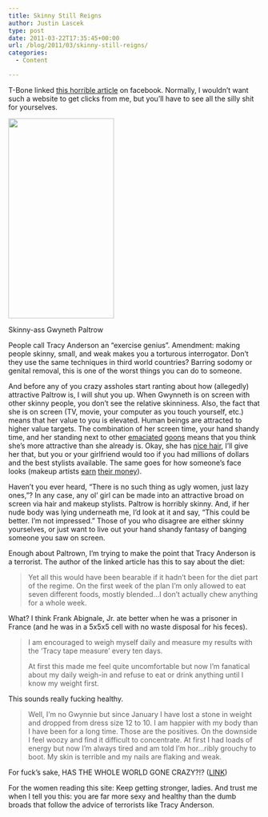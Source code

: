 ```yaml
---
title: Skinny Still Reigns
author: Justin Lascek
type: post
date: 2011-03-22T17:35:45+00:00
url: /blog/2011/03/skinny-still-reigns/
categories:
  - Content

---
```

T-Bone linked [this horrible article][1] on facebook. Normally, I wouldn&#8217;t want such a website to get clicks from me, but you&#8217;ll have to see all the silly shit for yourselves.
  


<div id="attachment_3811" style="width: 221px" class="wp-caption aligncenter">
  <a href="/2011/03/article-1367879-0D470770000005DC-275_224x423.jpg"><img aria-describedby="caption-attachment-3811" data-attachment-id="3811" data-permalink="/blog/2011/03/skinny-still-reigns/article-1367879-0d470770000005dc-275_224x423/" data-orig-file="/2011/03/article-1367879-0D470770000005DC-275_224x423.jpg" data-orig-size="224,423" data-comments-opened="1" data-image-meta="{&quot;aperture&quot;:&quot;0&quot;,&quot;credit&quot;:&quot;\u00a9 Splash News&quot;,&quot;camera&quot;:&quot;&quot;,&quot;caption&quot;:&quot;&quot;,&quot;created_timestamp&quot;:&quot;0&quot;,&quot;copyright&quot;:&quot;&quot;,&quot;focal_length&quot;:&quot;0&quot;,&quot;iso&quot;:&quot;0&quot;,&quot;shutter_speed&quot;:&quot;0&quot;,&quot;title&quot;:&quot;&quot;}" data-image-title="article-1367879-0D470770000005DC-275_224x423" data-image-description="" data-medium-file="/2011/03/article-1367879-0D470770000005DC-275_224x423-211x400.jpg" data-large-file="/2011/03/article-1367879-0D470770000005DC-275_224x423.jpg" src="/2011/03/article-1367879-0D470770000005DC-275_224x423-211x400.jpg" alt="" title="article-1367879-0D470770000005DC-275_224x423" width="211" height="400" class="size-medium wp-image-3811" /></a>
  
  <p id="caption-attachment-3811" class="wp-caption-text">
    Skinny-ass Gwyneth Paltrow
  </p>
</div>


  

  
People call Tracy Anderson an &#8220;exercise genius&#8221;. Amendment: making people skinny, small, and weak makes you a torturous interrogator. Don&#8217;t they use the same techniques in third world countries? Barring sodomy or genital removal, this is one of the worst things you can do to someone.
  

  
And before any of you crazy assholes start ranting about how (allegedly) attractive Paltrow is, I will shut you up. When Gwynneth is on screen with other skinny people, you don&#8217;t see the relative skinniness. Also, the fact that she is on screen (TV, movie, your computer as you touch yourself, etc.) means that her value to you is elevated. Human beings are attracted to higher value targets. The combination of her screen time, your hand shandy time, and her standing next to other [emaciated][2] [goons][3] means that you think she&#8217;s more attractive than she already is. Okay, she has [nice hair][4], I&#8217;ll give her that, but you or your girlfriend would too if you had millions of dollars and the best stylists available. The same goes for how someone&#8217;s face looks (makeup artists [earn][5] [their money][6]).
  

  
Haven&#8217;t you ever heard, &#8220;There is no such thing as ugly women, just lazy ones,&#8221;? In any case, any ol&#8217; girl can be made into an attractive broad on screen via hair and makeup stylists. Paltrow is horribly skinny. And, if her nude body was lying underneath me, I&#8217;d look at it and say, &#8220;This could be better. I&#8217;m not impressed.&#8221; Those of you who disagree are either skinny yourselves, or just want to live out your hand shandy fantasy of banging someone you saw on screen.
  

  
Enough about Paltrown, I&#8217;m trying to make the point that Tracy Anderson is a terrorist. The author of the linked article has this to say about the diet:

> Yet all this would have been bearable if it hadn&#8217;t been for the diet part of the regime. On the first week of the plan I&#8217;m only allowed to eat seven different foods, mostly blended&#8230;I don&#8217;t actually chew anything for a whole week.

What? I think Frank Abignale, Jr. ate better when he was a prisoner in France (and he was in a 5x5x5 cell with no waste disposal for his feces). 

> I am encouraged to weigh myself daily and measure my results with the &#8216;Tracy tape measure&#8217; every ten days.
> 
> At first this made me feel quite uncomfortable but now I&#8217;m fanatical about my daily weigh-in and refuse to eat or drink anything until I know my weight first. 

This sounds really fucking healthy. 

> Well, I&#8217;m no Gwynnie but since January I have lost a stone in weight and dropped from dress size 12 to 10. I am happier with my body than I have been for a long time. Those are the positives. On the downside I feel woozy and find it difficult to concentrate. At first I had loads of energy but now I&#8217;m always tired and am told I&#8217;m hor&#8230;ribly grouchy to boot. My skin is terrible and my nails are flaking and weak.

For fuck&#8217;s sake, HAS THE WHOLE WORLD GONE CRAZY?!? ([LINK][7])
  

  
For the women reading this site: Keep getting stronger, ladies. And trust me when I tell you this: you are far more sexy and healthy than the dumb broads that follow the advice of terrorists like Tracy Anderson.

 [1]: http://www.dailymail.co.uk/health/article-1367879/Gwyneth-Paltrows-personal-trainer-Tracy-Andersons-diet-plan-gave-blackouts.html#ixzz1HLEwQVEU
 [2]: http://img.dailymail.co.uk/i/pix/2008/01_04/059paltrow_468x517.jpg
 [3]: http://ayyyy.com/wordpress/2008/08/gwynethpaltrow6a.jpg
 [4]: http://images.askmen.com/galleries/actress/gwyneth-paltrow/pictures/gwyneth-paltrow-picture-1.jpg
 [5]: http://www.celebritieswithoutmakeup.net/
 [6]: http://www.popeater.com/2009/10/07/celebrities-without-makeup/
 [7]: http://www.youtube.com/watch?v=VyFpOp8Ft0Q
